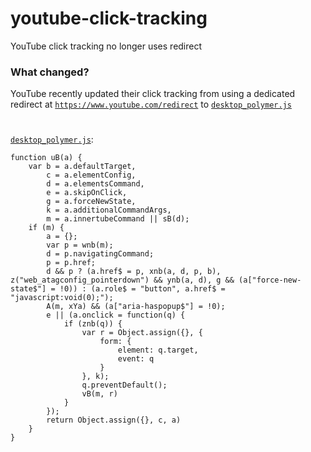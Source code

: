 # youtube-click-tracking
YouTube click tracking no longer uses redirect
### What changed?
YouTube recently updated their click tracking from using a dedicated redirect at  <a href="https://www.youtube.com/redirect?event=Watch_SD_EP&redir_token=QUFFLUhqbUdhSVdBZktYSmR3cVRsS0R6OENvZVMwaWVkZ3xBQ3Jtc0ttQWZOR01tRW15X0NrenpIb1pzc1U1UGdDMlZrdlF4aUpvQzRyTEEwcWhKMHl1WmFYTV91WFhZcmlPSEdiWi1wMlc5VWl3OTg5WGNmMzROSlRUWUJVQmVXOU5kZDV2R1FyeGdDTGMzUWVvMGptU0RGbw&q=https%3A%2F%2Ftwitter.com%2Fgeorainbolt" target="_blank">`https://www.youtube.com/redirect`</a> to <a href="https://github.com/frankiecoots/youtube-click-tracking/blob/main/desktop_polymer.js" target="_blank">`desktop_polymer.js`</a>

#
<a href="https://github.com/frankiecoots/youtube-click-tracking/blob/main/desktop_polymer.js" target="_blank">`desktop_polymer.js`</a>:
```
function uB(a) {
    var b = a.defaultTarget,
        c = a.elementConfig,
        d = a.elementsCommand,
        e = a.skipOnClick,
        g = a.forceNewState,
        k = a.additionalCommandArgs,
        m = a.innertubeCommand || sB(d);
    if (m) {
        a = {};
        var p = wnb(m);
        d = p.navigatingCommand;
        p = p.href;
        d && p ? (a.href$ = p, xnb(a, d, p, b), z("web_atagconfig_pointerdown") && ynb(a, d), g && (a["force-new-state$"] = !0)) : (a.role$ = "button", a.href$ = "javascript:void(0);");
        A(m, xYa) && (a["aria-haspopup$"] = !0);
        e || (a.onclick = function(q) {
            if (znb(q)) {
                var r = Object.assign({}, {
                    form: {
                        element: q.target,
                        event: q
                    }
                }, k);
                q.preventDefault();
                vB(m, r)
            }
        });
        return Object.assign({}, c, a)
    }
}

```
